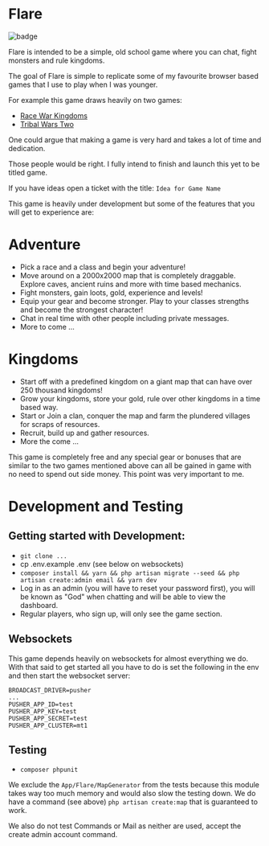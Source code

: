 # Flare

![badge](https://action-badges.now.sh/AdamKyle/flare)

Flare is intended to be a simple, old school game where you can chat, fight monsters and rule kingdoms.

The goal of Flare is simple to replicate some of my favourite browser based games that I use to play when I was younger.

For example this game draws heavily on two games:

- [Race War Kingdoms](http://www.glitchless.com/racewarkingdoms.html)
- [Tribal Wars Two](https://www.innogames.com/games/tribal-wars-2/)

One could argue that making a game is very hard and takes a lot of time and dedication.

Those people would be right. I fully intend to finish and launch this yet to be titled game.

If you have ideas open a ticket with the title: `Idea for Game Name`

This game is heavily under development but some of the features that you will get to experience are:

# Adventure

- Pick a race and a class and begin your adventure!
- Move around on a 2000x2000 map that is completely draggable. Explore caves, ancient ruins and more with time based mechanics.
- Fight monsters, gain loots, gold, experience and levels!
- Equip your gear and become stronger. Play to your classes strengths and become the strongest character!
- Chat in real time with other people including private messages.
- More to come ...

# Kingdoms

- Start off with a predefined kingdom on a giant map that can have over 250 thousand kingdoms!
- Grow your kingdoms, store your gold, rule over other kingdoms in a time based way.
- Start or Join a clan, conquer the map and farm the plundered villages for scraps of resources.
- Recruit, build up and gather resources.
- More the come ...


This game is completely free and any special gear or bonuses that are similar to the two games mentioned above
can all be gained in game with no need to spend out side money. This point was very important to me.

# Development and Testing

## Getting started with Development:

- `git clone ...`
- cp .env.example .env (see below on websockets)
- `composer install && yarn && php artisan migrate --seed && php artisan create:admin email && yarn dev`
- Log in as an admin (you will have to reset your password first), you will be known as "God" when chatting and will be able to view the dashboard.
- Regular players, who sign up, will only see the game section.

## Websockets

This game depends heavily on websockets for almost everything we do. With that said to get started all you have to do is set the following in the env
and then start the websocket server:

```
BROADCAST_DRIVER=pusher
...
PUSHER_APP_ID=test
PUSHER_APP_KEY=test
PUSHER_APP_SECRET=test
PUSHER_APP_CLUSTER=mt1
```

## Testing

- `composer phpunit`

We exclude the `App/Flare/MapGenerator` from the tests because this module takes way too much memory and
would also slow the testing down. We do have a command (see above) `php artisan create:map` that is guaranteed to work.

We also do not test Commands or Mail as neither are used, accept the create admin account command.
